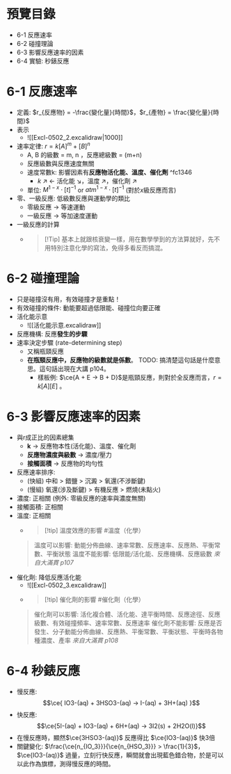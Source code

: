 # 預覽目錄
- 6-1 反應速率
- 6-2 碰撞理論
- 6-3 影響反應速率的因素
- 6-4 實驗: 秒錶反應

# 6-1 反應速率
- 定義: $r_{反應物} = -\frac{變化量}{時間}$，$r_{產物} = \frac{變化量}{時間}$
- 表示
	- ![[Excl-0502_2.excalidraw|1000]]
- 速率定律: $r = k [A]^m + [B]^n$
	- A, B 的級數 = m, n ，反應總級數 = (m+n)
	- 反應級數與反應速度無關
	- 速度常數k: 影響因素有**反應物活化能、溫度、催化劑** ^fc1346
		- $k$ ↗︎  $\leftarrow$ 活化能 ↘︎，溫度 ↗︎，催化劑 ↗︎
	- 單位: $M^{1-x} \cdot [t]^{-1}$ or $atm^{1-x} \cdot [t]^{-1}$ (對於$x$級反應而言)
- 零、一級反應: 低級數反應與運動學的類比
	- 零級反應 $\rightarrow$ 等速運動
	- 一級反應 $\rightarrow$ 等加速度運動
- 一級反應的計算
	- > [!Tip] 基本上就跟核衰變一樣，用在數學學到的方法算就好，先不用特別注意化學的寫法，免得多看反而搞混。

# 6-2 碰撞理論
- 只是碰撞沒有用，有效碰撞才是重點！
- 有效碰撞的條件: 動能要超過低限能、碰撞位向要正確
- 活化能示意
	- ![[活化能示意.excalidraw]]
- 反應機構: 反應**發生的步驟**
- 速率決定步驟 (rate-determining step)
	- 又稱瓶頸反應
	- **在瓶頸反應中，反應物的級數就是係數**。 TODO: 搞清楚這句話是什麼意思。這句話出現在大講 p104。
		- 樣板例: $\ce{A + E -> B + D}$是瓶頸反應，則對於全反應而言，$r = k[A][E]$ 。

# 6-3 影響反應速率的因素
- 與r成正比的因素總集
	- **k** $\rightarrow$ 反應物本性(活化能)、溫度、催化劑
	- **反應物濃度與級數** $\rightarrow$ 濃度/壓力
	- **接觸面積** $\rightarrow$ 反應物的均勻性
- 反應速率排序:
	- (快組) 中和 > 錯鹽 > 沉澱 > 氧還(不涉斷鍵)
	- (慢組) 氧還(涉及斷鍵) > 有機反應 > 燃燒(未點火)
- 濃度: 正相關 (例外: 零級反應的速率與濃度無關)
- 接觸面積: 正相關
- 溫度: 正相關
	- > [!tip] 溫度效應的影響 #溫度（化學）
	> 溫度可以影響: 動能分佈曲線、速率常數、反應速率、反應熱、平衡常數、平衡狀態
	> 溫度不能影響: 低限能/活化能、反應機構、反應級數
	> *來自大滿貫 p107*
- 催化劑: 降低反應活化能
	- ![[Excl-0502_3.excalidraw]]
	- > [!tip] 催化劑的影響 #催化劑（化學）
	> 催化劑可以影響: 活化複合體、活化能、達平衡時間、反應途徑、反應級數、有效碰撞頻率、速率常數、反應速率
	> 催化劑不能影響: 反應是否發生、分子動能分佈曲線、反應熱、平衡常數、平衡狀態、平衡時各物種濃度、產率
	> *來自大滿貫 p108*

# 6-4 秒錶反應
- 慢反應:$$\ce{ IO3-(aq) + 3HSO3-(aq) -> I-(aq) + 3H+(aq) }$$
- 快反應:$$\ce{5I-(aq) + IO3-(aq) + 6H+(aq) -> 3I2(s) + 2H2O(l)}$$
- 在慢反應時，顯然$\ce{3HSO3-(aq)}$ 反應得比 $\ce{IO3-(aq)}$ 快3倍
- 關鍵變化: $\frac{\ce{n_{IO_3}}}{\ce{n_{HSO_3}}} > \frac{1}{3}$，$\ce{IO3-(aq)}$ 過量，立刻行快反應，瞬間就會出現藍色錯合物，於是可以以此作為旗標，測得慢反應的時間。